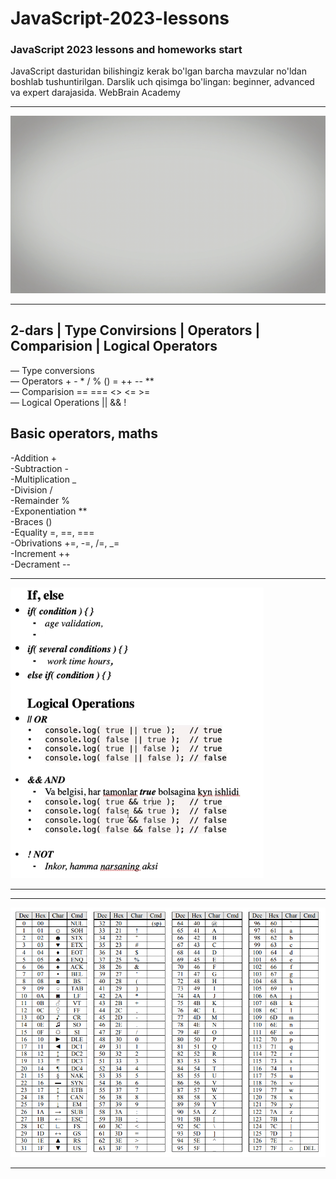 # JavaScript-2023-lessons

### JavaScript 2023 lessons and homeworks start

JavaScript dasturidan bilishingiz kerak bo'lgan barcha mavzular no'ldan boshlab tushuntirilgan. Darslik uch qisimga bo'lingan: beginner, advanced va expert darajasida. WebBrain Academy

<hr>
<img src="./Webbrain.gif" alt="JavaScript">
<hr>
<h2>2-dars | Type Convirsions | Operators | Comparision | Logical Operators</h2>

— Type conversions <br>
— Operators + - * / % () = ++ -- ** <br>
— Comparision == === <> <= >= <br>
— Logical Operations || && ! <br>

## Basic operators, maths
-Addition + <br>
-Subtraction - <br>
-Multiplication _ <br>
-Division / <br>
-Remainder % <br>
-Exponentiation ** <br>
-Braces () <br>
-Equality =, ==, === <br>
-Obrivations +=, -=, /=, _= <br>
-Increment ++ <br>
-Decrament -- <br>

<hr>
<img src="./Screenshot_2.png" alt="acs2">
<hr>
<hr>
<img src="./Screenshot_1.png" alt="acs2">
<hr>
